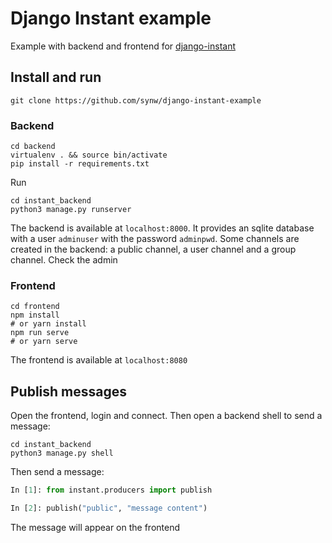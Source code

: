 # Django Instant example

Example with backend and frontend for [django-instant](https://github.com/synw/django-instant)

## Install and run

```
git clone https://github.com/synw/django-instant-example
```

### Backend

```
cd backend
virtualenv . && source bin/activate
pip install -r requirements.txt
```

Run

```
cd instant_backend
python3 manage.py runserver
```

The backend is available at `localhost:8000`. It provides an sqlite database
with a user `adminuser` with the password `adminpwd`. Some channels are created
in the backend: a public channel, a user channel and a group channel. Check the
admin

### Frontend

```
cd frontend
npm install
# or yarn install
npm run serve
# or yarn serve
```

The frontend is available at `localhost:8080`

## Publish messages

Open the frontend, login and connect. Then open a backend shell to send a message:

```
cd instant_backend
python3 manage.py shell
```

Then send a message:

```python
In [1]: from instant.producers import publish

In [2]: publish("public", "message content")
```

The message will appear on the frontend
